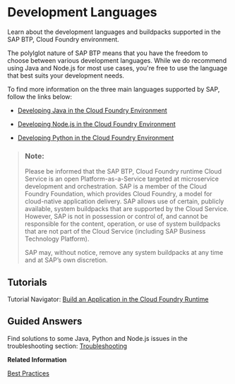 <!-- loio2d0ff228fbd049638daa3cc2a66066cb -->

# Development Languages

Learn about the development languages and buildpacks supported in the SAP BTP, Cloud Foundry environment.

The polylglot nature of SAP BTP means that you have the freedom to choose between various development languages. While we do recommend using Java and Node.js for most use cases, you're free to use the language that best suits your development needs.

To find more information on the three main languages supported by SAP, follow the links below:

-   [Developing Java in the Cloud Foundry Environment](developing-java-in-the-cloud-foundry-environment-a3f9006.md)

-   [Developing Node.js in the Cloud Foundry Environment](developing-node-js-in-the-cloud-foundry-environment-3a7a0be.md)

-   [Developing Python in the Cloud Foundry Environment](developing-python-in-the-cloud-foundry-environment-acf8f49.md)


> ### Note:  
> Please be informed that the SAP BTP, Cloud Foundry runtime Cloud Service is an open Platform-as-a-Service targeted at microservice development and orchestration. SAP is a member of the Cloud Foundry Foundation, which provides Cloud Foundry, a model for cloud-native application delivery. SAP allows use of certain, publicly available, system buildpacks that are supported by the Cloud Service. However, SAP is not in possession or control of, and cannot be responsible for the content, operation, or use of system buildpacks that are not part of the Cloud Service \(including SAP Business Technology Platform\).
> 
> SAP may, without notice, remove any system buildpacks at any time and at SAP’s own discretion.



<a name="loio2d0ff228fbd049638daa3cc2a66066cb__section_r4z_vr2_25b"/>

## Tutorials

Tutorial Navigator: [Build an Application in the Cloud Foundry Runtime](https://developers.sap.com/group.btp-cf-buildpacks.html)



<a name="loio2d0ff228fbd049638daa3cc2a66066cb__section_lg5_j1g_hvb"/>

## Guided Answers

Find solutions to some Java, Python and Node.js issues in the troubleshooting section: [Troubleshooting](troubleshooting-073b7fc.md)

**Related Information**  


[Best Practices](best-practices-0859096.md "Choose the development environment, tools, APIs, and programming model that best suit your needs with recommendations from SAP.")

